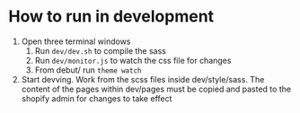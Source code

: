 # How to run in development

1. Open three terminal windows
    1. Run `dev/dev.sh` to compile the sass
    2. Run `dev/monitor.js` to watch the css file for changes
    3. From debut/ run `theme watch`
2. Start devving. Work from the scss files inside dev/style/sass. The content of the pages within dev/pages must be copied and pasted to the shopify admin for changes to take effect
